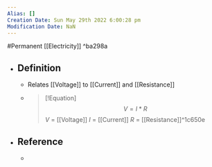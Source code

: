 ```yaml
---
Alias: []
Creation Date: Sun May 29th 2022 6:00:28 pm 
Modification Date: NaN
---
```

#Permanent [[Electricity]] ^ba298a

- ## Definition
	- Relates [[Voltage]] to [[Current]] and [[Resistance]]
	- > [!Equation]
        >$$V=I*R$$
        >$V$ = [[Voltage]]
        >$I$ = [[Current]]
        >$R$ = [[Resistance]]^1c650e
- ## Reference
	- 